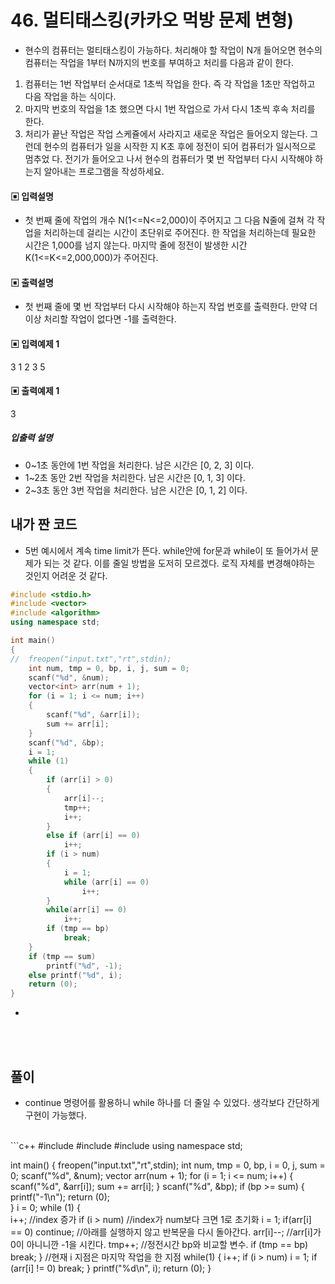 # 46. 멀티태스킹(카카오 먹방 문제 변형)

* 현수의 컴퓨터는 멀티태스킹이 가능하다. 처리해야 할 작업이 N개 들어오면 현수의 컴퓨터는
작업을 1부터 N까지의 번호를 부여하고 처리를 다음과 같이 한다.
1) 컴퓨터는 1번 작업부터 순서대로 1초씩 작업을 한다. 즉 각 작업을 1초만 작업하고 다음 작업을 하는 식이다.
2) 마지막 번호의 작업을 1초 했으면 다시 1번 작업으로 가서 다시 1초씩 후속 처리를 한다. 
3) 처리가 끝난 작업은 작업 스케쥴에서 사라지고 새로운 작업은 들어오지 않는다.
그런데 현수의 컴퓨터가 일을 시작한 지 K초 후에 정전이 되어 컴퓨터가 일시적으로 멈추었 다. 전기가 들어오고 나서 현수의 컴퓨터가 몇 번 작업부터 다시 시작해야 하는지 알아내는 프로그램을 작성하세요.



#### ▣ 입력설명

* 첫 번째 줄에 작업의 개수 N(1<=N<=2,000)이 주어지고 그 다음 N줄에 걸쳐 각 작업을 처리하는데 걸리는 시간이 초단위로 주어진다. 한 작업을 처리하는데 필요한 시간은 1,000를 넘지 않는다.
마지막 줄에 정전이 발생한 시간 K(1<=K<=2,000,000)가 주어진다.


#### ▣ 출력설명

* 첫 번째 줄에 몇 번 작업부터 다시 시작해야 하는지 작업 번호를 출력한다. 만약 더 이상 처리할 작업이 없다면 -1를 출력한다.




#### ▣ 입력예제 1
3
1
2
3
5



#### ▣ 출력예제 1
3

##### 입출력 설명
* 0~1초 동안에 1번 작업을 처리한다. 남은 시간은 [0, 2, 3] 이다. 
* 1~2초 동안 2번 작업을 처리한다. 남은 시간은 [0, 1, 3] 이다.
* 2~3초 동안 3번 작업을 처리한다. 남은 시간은 [0, 1, 2] 이다.

## 내가 짠 코드
* 5번 예시에서 계속 time limit가 뜬다. while안에 for문과 while이 또 들어가서 문제가 되는 것 같다. 이를 줄일 방법을 도저히 모르겠다. 로직 자체를 변경해야하는 것인지 어려운 것 같다.
```c++
#include <stdio.h>
#include <vector>
#include <algorithm>
using namespace std;

int main()
{
//	freopen("input.txt","rt",stdin);
	int num, tmp = 0, bp, i, j, sum = 0;
	scanf("%d", &num);
	vector<int> arr(num + 1);
	for (i = 1; i <= num; i++)
	{
		scanf("%d", &arr[i]);
		sum += arr[i];
	}
	scanf("%d", &bp);
	i = 1;
	while (1)
	{  
		if (arr[i] > 0) 
		{
			arr[i]--;
			tmp++;
			i++;
		}
		else if (arr[i] == 0)
			i++;
		if (i > num)
		{
			i = 1;
			while (arr[i] == 0)
				i++;
		}
		while(arr[i] == 0)
			i++;
		if (tmp == bp)
			break;
	}
	if (tmp == sum)
		printf("%d", -1);
	else printf("%d", i);
	return (0);
}

```
* 
<br><br> 

## 풀이
* continue 명령어를 활용하니 while 하나를 더 줄일 수 있었다. 생각보다 간단하게 구현이 가능했다. 
<br/>
```c++
#include <stdio.h>
#include <vector>
#include <algorithm>
using namespace std;

int main()
{
	freopen("input.txt","rt",stdin);
	int num, tmp = 0, bp, i = 0, j, sum = 0;
	scanf("%d", &num);
	vector<int> arr(num + 1);
	for (i = 1; i <= num; i++)
	{
		scanf("%d", &arr[i]);
		sum += arr[i];
	}
	scanf("%d", &bp);
	if (bp >= sum)
	{
		printf("-1\n");
		return (0);		
	}
	i = 0;
	while (1)
	{  
		i++; //index 증가
		if (i > num) //index가 num보다 크면 1로 초기화 
			i = 1;
		if(arr[i] == 0)
			continue; //아래를 실행하지 않고 반복문을 다시 돌아간다. 
		arr[i]--; //arr[i]가 0이 아니니깐 -1을 시킨다.
		tmp++; //정전시간 bp와 비교할 변수.
		if (tmp == bp)
			break; 
	}
	//현재 i 지점은 마지막 작업을 한 지점 
	while(1)
	{
		i++;
		if (i > num)
			i = 1;
		if (arr[i] != 0)
			break;
	}
	printf("%d\n", i);
	return (0);
}

```
